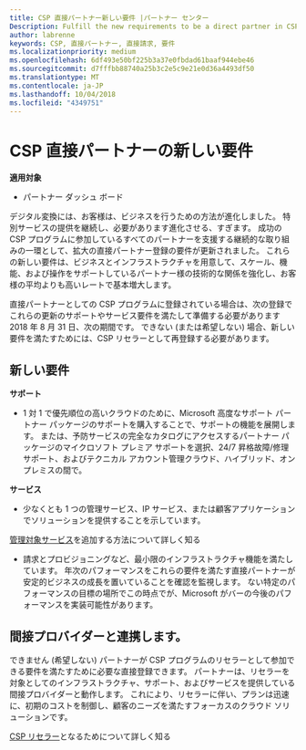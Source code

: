 ```yaml
---
title: CSP 直接パートナー新しい要件 |パートナー センター
Description: Fulfill the new requirements to be a direct partner in CSP
author: labrenne
keywords: CSP, 直接パートナー, 直接請求, 要件
ms.localizationpriority: medium
ms.openlocfilehash: 6df493e50bf225b3a37e0fbdad61baaf944ebe46
ms.sourcegitcommit: d7fffbb88740a25b3c2e5c9e21e0d36a4493df50
ms.translationtype: MT
ms.contentlocale: ja-JP
ms.lasthandoff: 10/04/2018
ms.locfileid: "4349751"
---
```

# <a name="csp-direct-partner-new-requirements"></a>CSP 直接パートナーの新しい要件

**適用対象**

- パートナー ダッシュ ボード

デジタル変換には、お客様は、ビジネスを行うための方法が進化しました。 特別サービスの提供を継続し、必要があります進化させる、すぎます。 成功の CSP プログラムに参加しているすべてのパートナーを支援する継続的な取り組みの一環として、拡大の直接パートナー登録の要件が更新されました。 これらの新しい要件は、ビジネスとインフラストラクチャを用意して、スケール、機能、および操作をサポートしているパートナー様の技術的な関係を強化し、お客様の平均よりも高いレートで基本増大します。

直接パートナーとしての CSP プログラムに登録されている場合は、次の登録でこれらの更新のサポートやサービス要件を満たして準備する必要があります 2018 年 8 月 31 日、次の期間です。 できない (または希望しない) 場合、新しい要件を満たすためには、CSP リセラーとして再登録する必要があります。

## <a name="the-new-requirements"></a>新しい要件

**サポート**

- 1 対 1 で優先順位の高いクラウドのために、Microsoft 高度なサポート パートナー パッケージのサポートを購入することで、サポートの機能を展開します。 または、予防サービスの完全なカタログにアクセスするパートナー パッケージのマイクロソフト プレミア サポートを選択、24/7 昇格故障/修理サポート、およびテクニカル アカウント管理クラウド、ハイブリッド、オンプレミスの間で。 

**サービス**

- 少なくとも 1 つの管理サービス、IP サービス、または顧客アプリケーションでソリューションを提供することを示しています。 

[管理対象サービス](https://partner.microsoft.com/business-opportunities/managed-services-provider)を追加する方法について詳しく知る 

- 請求とプロビジョニングなど、最小限のインフラストラクチャ機能を満たしています。
年次のパフォーマンスをこれらの要件を満たす直接パートナーが安定的ビジネスの成長を置いていることを確認を監視します。 ない特定のパフォーマンスの目標の場所でこの時点でが、Microsoft がバーの今後のパフォーマンスを実装可能性があります。 

## <a name="working-with-an-indirect-provider"></a>間接プロバイダーと連携します。

できません (希望しない) パートナーが CSP プログラムのリセラーとして参加できる要件を満たすために必要な直接登録できます。 パートナーは、リセラーを対象としてのインフラストラクチャ、サポート、およびサービスを提供している間接プロバイダーと動作します。 これにより、リセラーに伴い、プランは迅速に、初期のコストを制御し、顧客のニーズを満たすフォーカスのクラウド ソリューションです。  

[CSP リセラー](https://partner.microsoft.com/cloud-solution-provider)となるためについて詳しく知る



